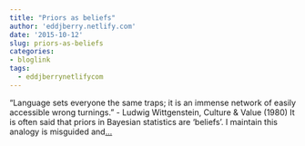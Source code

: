 ```yaml
---
title: "Priors as beliefs"
author: 'eddjberry.netlify.com'
date: '2015-10-12'
slug: priors-as-beliefs
categories:
- bloglink
tags:
  - eddjberrynetlifycom
---
```


“Language sets everyone the same traps; it is an immense network of easily accessible wrong turnings.” - Ludwig Wittgenstein, Culture & Value (1980) It is often said that priors in Bayesian statistics are ‘beliefs’. I maintain this analogy is misguided and[... <i class="fas fa-external-link-alt"></i>](https://eddjberry.netlify.com/post/2015-10-12-bayes/)

